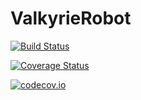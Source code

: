# ValkyrieRobot

[![Build Status](https://travis-ci.org/tkoolen/ValkyrieRobot.jl.svg?branch=master)](https://travis-ci.org/tkoolen/ValkyrieRobot.jl)

[![Coverage Status](https://coveralls.io/repos/tkoolen/ValkyrieRobot.jl/badge.svg?branch=master&service=github)](https://coveralls.io/github/tkoolen/ValkyrieRobot.jl?branch=master)

[![codecov.io](http://codecov.io/github/tkoolen/ValkyrieRobot.jl/coverage.svg?branch=master)](http://codecov.io/github/tkoolen/ValkyrieRobot.jl?branch=master)
